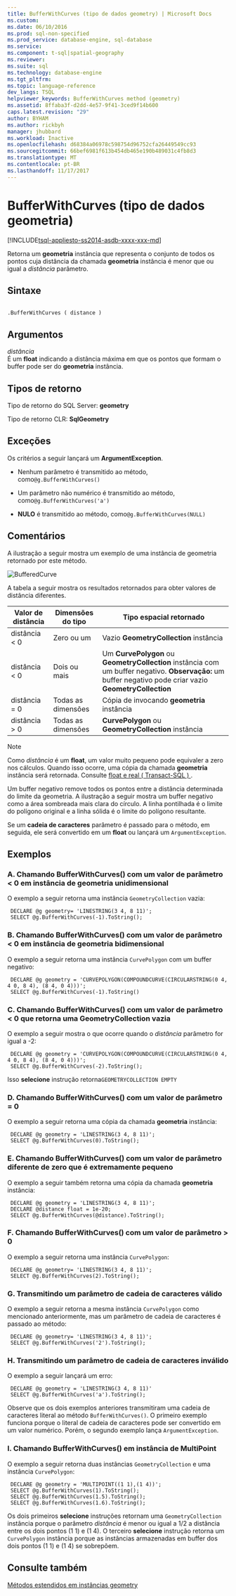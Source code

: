 ```yaml
---
title: BufferWithCurves (tipo de dados geometry) | Microsoft Docs
ms.custom: 
ms.date: 06/10/2016
ms.prod: sql-non-specified
ms.prod_service: database-engine, sql-database
ms.service: 
ms.component: t-sql|spatial-geography
ms.reviewer: 
ms.suite: sql
ms.technology: database-engine
ms.tgt_pltfrm: 
ms.topic: language-reference
dev_langs: TSQL
helpviewer_keywords: BufferWithCurves method (geometry)
ms.assetid: 8ffaba3f-d2dd-4e57-9f41-3ced9f14b600
caps.latest.revision: "29"
author: BYHAM
ms.author: rickbyh
manager: jhubbard
ms.workload: Inactive
ms.openlocfilehash: d68384a06978c598754d96752cfa26449549cc93
ms.sourcegitcommit: 66bef6981f613b454db465e190b489031c4fb8d3
ms.translationtype: MT
ms.contentlocale: pt-BR
ms.lasthandoff: 11/17/2017
---
```

# <a name="bufferwithcurves-geometry-data-type"></a>BufferWithCurves (tipo de dados geometria)
[!INCLUDE[tsql-appliesto-ss2014-asdb-xxxx-xxx-md](../../includes/tsql-appliesto-ss2014-asdb-xxxx-xxx-md.md)]

  Retorna um **geometria** instância que representa o conjunto de todos os pontos cuja distância da chamada **geometria** instância é menor que ou igual a *distância* parâmetro.  
  
## <a name="syntax"></a>Sintaxe  
  
```  
  
.BufferWithCurves ( distance )  
```  
  
## <a name="arguments"></a>Argumentos  
 *distância*  
 É um **float** indicando a distância máxima em que os pontos que formam o buffer pode ser do **geometria** instância.  
  
## <a name="return-types"></a>Tipos de retorno  
Tipo de retorno do SQL Server: **geometry**  
  
 Tipo de retorno CLR: **SqlGeometry**  
  
## <a name="exceptions"></a>Exceções  
 Os critérios a seguir lançará um **ArgumentException**.  
  
-   Nenhum parâmetro é transmitido ao método, como`@g.BufferWithCurves()`  
  
-   Um parâmetro não numérico é transmitido ao método, como`@g.BufferWithCurves('a')`  
  
-   **NULO** é transmitido ao método, como`@g.BufferWithCurves(NULL)`  
  
## <a name="remarks"></a>Comentários  
 A ilustração a seguir mostra um exemplo de uma instância de geometria retornado por este método.  
  
 ![BufferedCurve](../../t-sql/spatial-geometry/media/bufferedcurve.gif)
  
 A tabela a seguir mostra os resultados retornados para obter valores de distância diferentes.  
  
|Valor de distância|Dimensões do tipo|Tipo espacial retornado|  
|--------------------|---------------------|---------------------------|  
|distância < 0|Zero ou um|Vazio **GeometryCollection** instância|  
|distância < 0|Dois ou mais|Um **CurvePolygon** ou **GeometryCollection** instância com um buffer negativo. **Observação:** um buffer negativo pode criar vazio **GeometryCollection**|  
|distância = 0|Todas as dimensões|Cópia de invocando **geometria** instância|  
|distância > 0|Todas as dimensões|**CurvePolygon** ou **GeometryCollection** instância|  
  
> [!NOTE]  
>  Como *distância* é um **float**, um valor muito pequeno pode equivaler a zero nos cálculos. Quando isso ocorre, uma cópia da chamada **geometria** instância será retornada. Consulte [float e real &#40; Transact-SQL &#41; ](../../t-sql/data-types/float-and-real-transact-sql.md).  
  
 Um buffer negativo remove todos os pontos entre a distância determinada do limite da geometria. A ilustração a seguir mostra um buffer negativo como a área sombreada mais clara do círculo. A linha pontilhada é o limite do polígono original e a linha sólida é o limite do polígono resultante.  
  
 Se um **cadeia de caracteres** parâmetro é passado para o método, em seguida, ele será convertido em um **float** ou lançará um `ArgumentException`.  
  
## <a name="examples"></a>Exemplos  
  
### <a name="a-calling-bufferwithcurves-with-a-parameter-value--0-on-one-dimensional-geometry-instance"></a>A. Chamando BufferWithCurves() com um valor de parâmetro < 0 em instância de geometria unidimensional  
 O exemplo a seguir retorna uma instância `GeometryCollection` vazia:  
  
```
 DECLARE @g geometry= 'LINESTRING(3 4, 8 11)'; 
 SELECT @g.BufferWithCurves(-1).ToString(); 
 ```
  
### <a name="b-calling-bufferwithcurves-with-a-parameter-value--0-on-a-two-dimensional-geometry-instance"></a>B. Chamando BufferWithCurves() com um valor de parâmetro < 0 em instância de geometria bidimensional  
 O exemplo a seguir retorna uma instância `CurvePolygon` com um buffer negativo:  
  
```
 DECLARE @g geometry = 'CURVEPOLYGON(COMPOUNDCURVE(CIRCULARSTRING(0 4, 4 0, 8 4), (8 4, 0 4)))'; 
 SELECT @g.BufferWithCurves(-1).ToString()
 ```  
  
### <a name="c-calling-bufferwithcurves-with-a-parameter-value--0-that-returns-an-empty-geometrycollection"></a>C. Chamando BufferWithCurves() com um valor de parâmetro < 0 que retorna uma GeometryCollection vazia  
 O exemplo a seguir mostra o que ocorre quando o *distância* parâmetro for igual a -2:  
  
```
 DECLARE @g geometry = 'CURVEPOLYGON(COMPOUNDCURVE(CIRCULARSTRING(0 4, 4 0, 8 4), (8 4, 0 4)))'; 
 SELECT @g.BufferWithCurves(-2).ToString();
 ```  
  
 Isso **selecione** instrução retorna`GEOMETRYCOLLECTION EMPTY`  
  
### <a name="d-calling-bufferwithcurves-with-a-parameter-value--0"></a>D. Chamando BufferWithCurves() com um valor de parâmetro = 0  
 O exemplo a seguir retorna uma cópia da chamada **geometria** instância:  
  
```
 DECLARE @g geometry = 'LINESTRING(3 4, 8 11)'; 
 SELECT @g.BufferWithCurves(0).ToString();
 ```  
  
### <a name="e-calling-bufferwithcurves-with-a-non-zero-parameter-value-that-is-extremely-small"></a>E. Chamando BufferWithCurves() com um valor de parâmetro diferente de zero que é extremamente pequeno  
 O exemplo a seguir também retorna uma cópia da chamada **geometria** instância:  
  
```
 DECLARE @g geometry = 'LINESTRING(3 4, 8 11)'; 
 DECLARE @distance float = 1e-20; 
 SELECT @g.BufferWithCurves(@distance).ToString();
 ```  
  
### <a name="f-calling-bufferwithcurves-with-a-parameter-value--0"></a>F. Chamando BufferWithCurves() com um valor de parâmetro > 0  
 O exemplo a seguir retorna uma instância `CurvePolygon`:  
  
```
 DECLARE @g geometry= 'LINESTRING(3 4, 8 11)'; 
 SELECT @g.BufferWithCurves(2).ToString();
 ```  
  
### <a name="g-passing-a-valid-string-parameter"></a>G. Transmitindo um parâmetro de cadeia de caracteres válido  
 O exemplo a seguir retorna a mesma instância `CurvePolygon` como mencionado anteriormente, mas um parâmetro de cadeia de caracteres é passado ao método:  
  
```
 DECLARE @g geometry= 'LINESTRING(3 4, 8 11)'; 
 SELECT @g.BufferWithCurves('2').ToString();
 ```  
  
### <a name="h-passing-an-invalid-string-parameter"></a>H. Transmitindo um parâmetro de cadeia de caracteres inválido  
 O exemplo a seguir lançará um erro:  
  
```
 DECLARE @g geometry = 'LINESTRING(3 4, 8 11)' 
 SELECT @g.BufferWithCurves('a').ToString();
 ```  
  
 Observe que os dois exemplos anteriores transmitiram uma cadeia de caracteres literal ao método `BufferWithCurves()`. O primeiro exemplo funciona porque o literal de cadeia de caracteres pode ser convertido em um valor numérico. Porém, o segundo exemplo lança `ArgumentException`.  
  
### <a name="i-calling-bufferwithcurves-on-multipoint-instance"></a>I. Chamando BufferWithCurves() em instância de MultiPoint  
 O exemplo a seguir retorna duas instâncias `GeometryCollection` e uma instância `CurvePolygon`:  
  
```
 DECLARE @g geometry = 'MULTIPOINT((1 1),(1 4))'; 
 SELECT @g.BufferWithCurves(1).ToString(); 
 SELECT @g.BufferWithCurves(1.5).ToString(); 
 SELECT @g.BufferWithCurves(1.6).ToString();
 ```  
  
 Os dois primeiros **selecione** instruções retornam uma `GeometryCollection` instância porque o parâmetro *distância* é menor ou igual a 1/2 a distância entre os dois pontos (1 1) e (1 4). O terceiro **selecione** instrução retorna um `CurvePolygon` instância porque as instâncias armazenadas em buffer dos dois pontos (1 1) e (1 4) se sobrepõem.  
  
## <a name="see-also"></a>Consulte também  
 [Métodos estendidos em instâncias geometry](../../t-sql/spatial-geometry/extended-methods-on-geometry-instances.md)  
 
